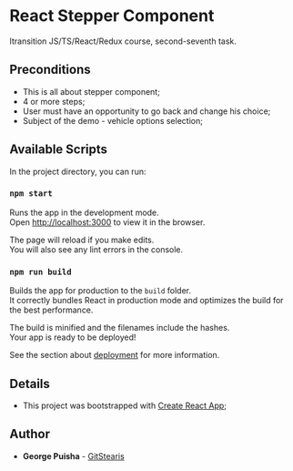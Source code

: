 # React Stepper Component

Itransition JS/TS/React/Redux course, second-seventh task.

## Preconditions

* This is all about stepper component;
* 4 or more steps;
* User must have an opportunity to go back and change his choice;
* Subject of the demo - vehicle options selection;

## Available Scripts

In the project directory, you can run:

### `npm start`

Runs the app in the development mode.<br>
Open [http://localhost:3000](http://localhost:3000) to view it in the browser.

The page will reload if you make edits.<br>
You will also see any lint errors in the console.

### `npm run build`

Builds the app for production to the `build` folder.<br>
It correctly bundles React in production mode and optimizes the build for the best performance.

The build is minified and the filenames include the hashes.<br>
Your app is ready to be deployed!

See the section about [deployment](https://facebook.github.io/create-react-app/docs/deployment) for more information.

## Details

* This project was bootstrapped with [Create React App](https://github.com/facebook/create-react-app);

## Author

* **George Puisha** - [GitStearis](https://github.com/GitStearis)

